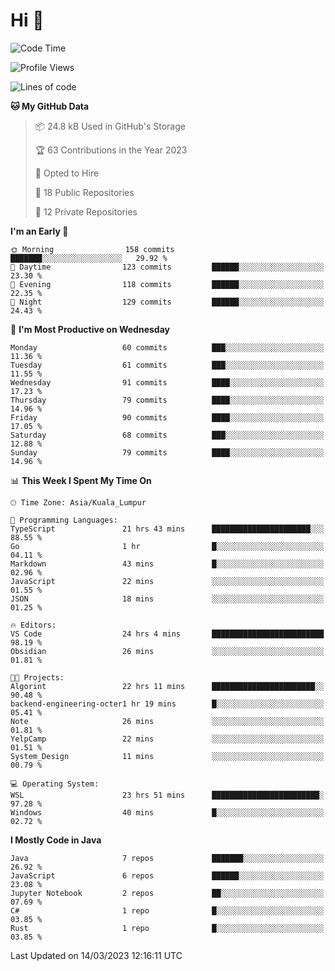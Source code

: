 <h1>Hi 👋</h1>

<!--START_SECTION:waka-->
![Code Time](http://img.shields.io/badge/Code%20Time-68%20hrs%2040%20mins-blue)

![Profile Views](http://img.shields.io/badge/Profile%20Views-45-blue)

![Lines of code](https://img.shields.io/badge/From%20Hello%20World%20I%27ve%20Written-653.0%20thousand%20lines%20of%20code-blue)

**🐱 My GitHub Data** 

> 📦 24.8 kB Used in GitHub's Storage 
 > 
> 🏆 63 Contributions in the Year 2023
 > 
> 💼 Opted to Hire
 > 
> 📜 18 Public Repositories 
 > 
> 🔑 12 Private Repositories 
 > 
**I'm an Early 🐤** 

```text
🌞 Morning                158 commits         ███████░░░░░░░░░░░░░░░░░░   29.92 % 
🌆 Daytime                123 commits         ██████░░░░░░░░░░░░░░░░░░░   23.30 % 
🌃 Evening                118 commits         ██████░░░░░░░░░░░░░░░░░░░   22.35 % 
🌙 Night                  129 commits         ██████░░░░░░░░░░░░░░░░░░░   24.43 % 
```
📅 **I'm Most Productive on Wednesday** 

```text
Monday                   60 commits          ███░░░░░░░░░░░░░░░░░░░░░░   11.36 % 
Tuesday                  61 commits          ███░░░░░░░░░░░░░░░░░░░░░░   11.55 % 
Wednesday                91 commits          ████░░░░░░░░░░░░░░░░░░░░░   17.23 % 
Thursday                 79 commits          ████░░░░░░░░░░░░░░░░░░░░░   14.96 % 
Friday                   90 commits          ████░░░░░░░░░░░░░░░░░░░░░   17.05 % 
Saturday                 68 commits          ███░░░░░░░░░░░░░░░░░░░░░░   12.88 % 
Sunday                   79 commits          ████░░░░░░░░░░░░░░░░░░░░░   14.96 % 
```


📊 **This Week I Spent My Time On** 

```text
🕑︎ Time Zone: Asia/Kuala_Lumpur

💬 Programming Languages: 
TypeScript               21 hrs 43 mins      ██████████████████████░░░   88.55 % 
Go                       1 hr                █░░░░░░░░░░░░░░░░░░░░░░░░   04.11 % 
Markdown                 43 mins             █░░░░░░░░░░░░░░░░░░░░░░░░   02.96 % 
JavaScript               22 mins             ░░░░░░░░░░░░░░░░░░░░░░░░░   01.55 % 
JSON                     18 mins             ░░░░░░░░░░░░░░░░░░░░░░░░░   01.25 % 

🔥 Editors: 
VS Code                  24 hrs 4 mins       █████████████████████████   98.19 % 
Obsidian                 26 mins             ░░░░░░░░░░░░░░░░░░░░░░░░░   01.81 % 

🐱‍💻 Projects: 
Algorint                 22 hrs 11 mins      ███████████████████████░░   90.48 % 
backend-engineering-octer1 hr 19 mins        █░░░░░░░░░░░░░░░░░░░░░░░░   05.41 % 
Note                     26 mins             ░░░░░░░░░░░░░░░░░░░░░░░░░   01.81 % 
YelpCamp                 22 mins             ░░░░░░░░░░░░░░░░░░░░░░░░░   01.51 % 
System_Design            11 mins             ░░░░░░░░░░░░░░░░░░░░░░░░░   00.79 % 

💻 Operating System: 
WSL                      23 hrs 51 mins      ████████████████████████░   97.28 % 
Windows                  40 mins             █░░░░░░░░░░░░░░░░░░░░░░░░   02.72 % 
```

**I Mostly Code in Java** 

```text
Java                     7 repos             ███████░░░░░░░░░░░░░░░░░░   26.92 % 
JavaScript               6 repos             ██████░░░░░░░░░░░░░░░░░░░   23.08 % 
Jupyter Notebook         2 repos             ██░░░░░░░░░░░░░░░░░░░░░░░   07.69 % 
C#                       1 repo              █░░░░░░░░░░░░░░░░░░░░░░░░   03.85 % 
Rust                     1 repo              █░░░░░░░░░░░░░░░░░░░░░░░░   03.85 % 
```




 Last Updated on 14/03/2023 12:16:11 UTC
<!--END_SECTION:waka-->
